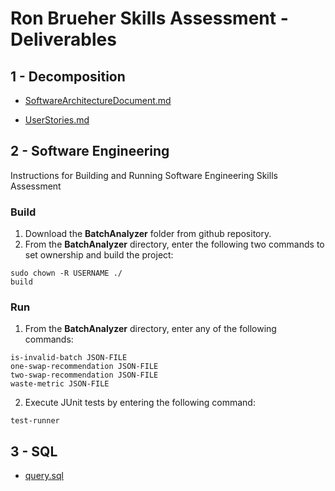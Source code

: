 # Ron Brueher Skills Assessment - Deliverables

## 1 - Decomposition
* [SoftwareArchitectureDocument.md](./SoftwareArchitectureDocument.md)

* [UserStories.md](./UserStories.md)

## 2 - Software Engineering

Instructions for Building and Running Software Engineering Skills Assessment

### Build
1.	Download the **BatchAnalyzer** folder from github repository.
2.	From the **BatchAnalyzer** directory, enter the following two commands to set ownership and build the project:

~~~
sudo chown -R USERNAME ./
build
~~~

### Run
1.  From the **BatchAnalyzer** directory, enter any of the following commands:

~~~
is-invalid-batch JSON-FILE
one-swap-recommendation JSON-FILE
two-swap-recommendation JSON-FILE
waste-metric JSON-FILE
~~~

2.  Execute JUnit tests by entering the following command:

~~~
test-runner
~~~

## 3 - SQL
* [query.sql](./query.sql)
